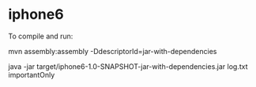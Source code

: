 iphone6
=======


To compile and run: 

mvn assembly:assembly -DdescriptorId=jar-with-dependencies

java -jar target/iphone6-1.0-SNAPSHOT-jar-with-dependencies.jar log.txt importantOnly
